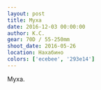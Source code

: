 ```yaml
---
layout: post
title: Муха
date: 2016-12-03 00:00:00
author: К.С.
gear: 70D / 55-250mm
shoot_date: 2016-05-26
location: Нахабино
colors: ['ecebee', '293e14']
---
```


Муха.
